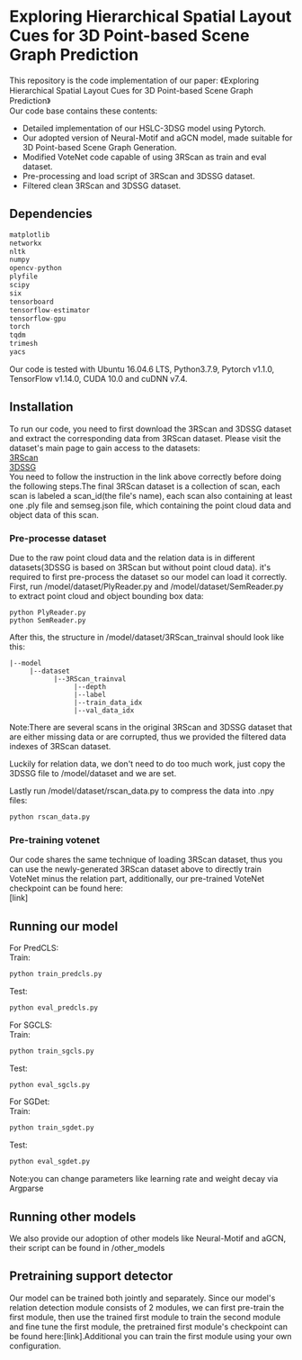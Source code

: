 # Exploring Hierarchical Spatial Layout Cues for 3D Point-based Scene Graph Prediction
This repository is the code implementation of our paper: 《Exploring Hierarchical Spatial Layout Cues for 3D Point-based Scene Graph Prediction》  
Our code base contains these contents:
* Detailed implementation of our HSLC-3DSG model using Pytorch.
* Our adopted version of Neural-Motif and aGCN model, made suitable for 3D Point-based Scene Graph Generation.
* Modified VoteNet code capable of using 3RScan as train and eval dataset.
* Pre-processing and load script of 3RScan and 3DSSG dataset. 
* Filtered clean 3RScan and 3DSSG dataset.  

## Dependencies
```python
matplotlib
networkx
nltk
numpy
opencv-python
plyfile
scipy
six
tensorboard
tensorflow-estimator
tensorflow-gpu
torch
tqdm
trimesh
yacs
```
Our code is tested with Ubuntu 16.04.6 LTS, Python3.7.9, Pytorch v1.1.0, TensorFlow v1.14.0, CUDA 10.0 and cuDNN v7.4.

## Installation
To run our code, you need to first download the 3RScan and 3DSSG dataset and extract the corresponding data from 3RScan dataset. Please visit the dataset's main page to gain access to the datasets:  
[3RScan](https://github.com/WaldJohannaU/3RScan)  
[3DSSG](https://3dssg.github.io/)  
You need to follow the instruction in the link above correctly before doing the following steps.The final 3RScan dataset is a collection of scan, each scan is labeled a scan_id(the file's name), each scan also containing at least one .ply file and semseg.json file, which containing the point cloud data and object data of this scan.

### Pre-processe dataset
Due to the raw point cloud data and the relation data is in different datasets(3DSSG is based on 3RScan but without point cloud data). it's required to first pre-process the dataset so our model can load it correctly.
First, run /model/dataset/PlyReader.py and /model/dataset/SemReader.py to extract point cloud and object bounding box data:
```
python PlyReader.py
python SemReader.py
```
After this, the structure in /model/dataset/3RScan_trainval should look like this:
```
|--model
     |--dataset
           |--3RScan_trainval
                |--depth 
                |--label 
                |--train_data_idx 
                |--val_data_idx
```
Note:There are several scans in the original 3RScan and 3DSSG dataset that are either missing data or are corrupted, thus we provided the filtered data indexes of 3RScan dataset.  

Luckily for relation data, we don't need to do too much work, just copy the 3DSSG file to /model/dataset and we are set.

Lastly run /model/dataset/rscan_data.py to compress the data into .npy files:
```python
python rscan_data.py
```

### Pre-training votenet
Our code shares the same technique of loading 3RScan dataset, thus you can use the newly-generated 3RScan dataset above to directly train VoteNet minus the relation part, additionally, our pre-trained VoteNet checkpoint can be found here:  
[link]

## Running our model
For PredCLS:  
Train:
```python
python train_predcls.py
```
Test:
```python
python eval_predcls.py
```
For SGCLS:  
Train:
```python
python train_sgcls.py
```
Test:
```python
python eval_sgcls.py
```
For SGDet:  
Train:
```python
python train_sgdet.py
```
Test:
```python
python eval_sgdet.py
```
Note:you can change parameters like learning rate and weight decay via Argparse

## Running other models
We also provide our adoption of other models like Neural-Motif and aGCN, their script can be found in /other_models

## Pretraining support detector
Our model can be trained both jointly and separately. Since our model's relation detection module consists of 2 modules, we can first pre-train the first module, then use the trained first module to train the second module and fine tune the first module, the pretrained first module's checkpoint can be found here:[link].Additional you can train the first module using your own configuration.
